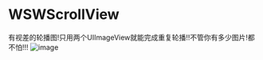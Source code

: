 # WSWScrollView
有视差的轮播图!只用两个UIImageView就能完成重复轮播!!不管你有多少图片!都不怕!!!
 ![image](https://github.com/wswei99/WSWScrollview/raw/master/WSWScrollview-代理协议封装/WSWScrollview.gif) 